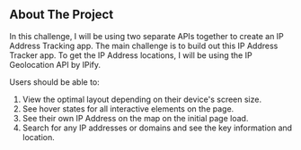## About The Project

In this challenge, I will be using two separate APIs together to create an IP Address Tracking app.
The main challenge is to build out this IP Address Tracker app. To get the IP Address locations, I will be using the IP Geolocation API by IPify.


Users should be able to:
1. View the optimal layout depending on their device's screen size.
2. See hover states for all interactive elements on the page.
3. See their own IP Address on the map on the initial page load.
4. Search for any IP addresses or domains and see the key information and location.
